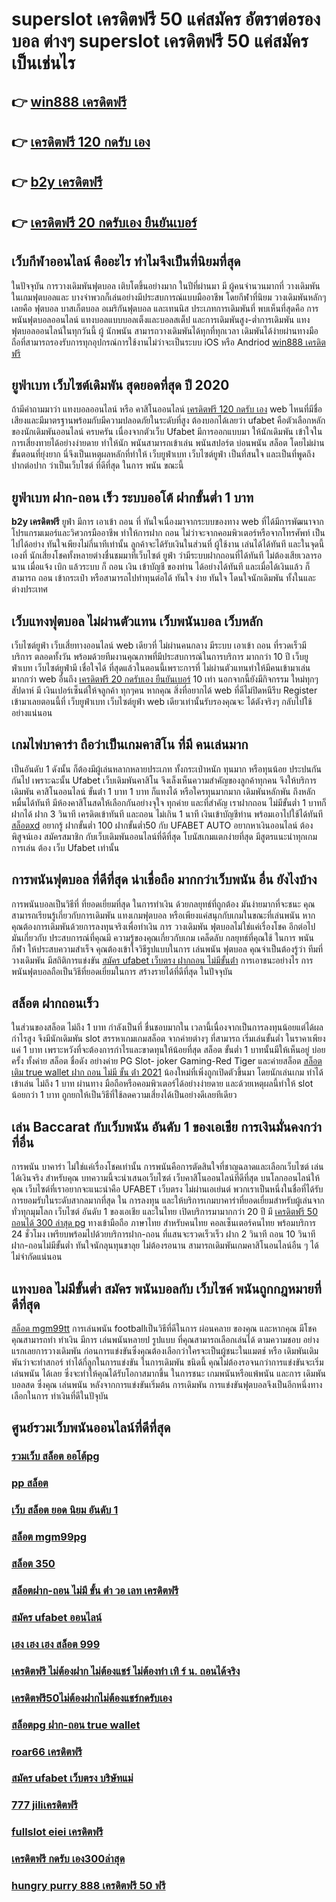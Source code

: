# superslot เครดิตฟรี 50 แค่สมัคร  อัตราต่อรอง บอล ต่างๆ **superslot เครดิตฟรี 50 แค่สมัคร**  เป็นเช่นไร

## 👉 [win888 เครดิตฟรี](https://mabet.net/credit-free-100/)
## 👉 [เครดิตฟรี 120 กดรับ เอง](https://mabet.net/)
## 👉 [b2y เครดิตฟรี](https://member.mabet.net/?action=login)
## 👉 [เครดิตฟรี 20 กดรับเอง ยืนยันเบอร์](https://mabet.net/20-free-100/)

##  เว็บกีฬาออนไลน์  คืออะไร  ทำไมจึงเป็นที่นิยมที่สุด

ในปัจจุบัน การวางเดิมพันฟุตบอล เติบโตขึ้นอย่างมาก ในปีที่ผ่านมา มี ผู้คนจำนวนมากที่ วางเดิมพันในเกมฟุตบอลและ บางจำพวกก็เล่นอย่างมีประสบการณ์แบบมืออาชีพ โดยกีฬาที่นิยม วางเดิมพันหลักๆเลยคือ ฟุตบอล บาสเก็ตบอล อเมริกันฟุตบอล และเทนนิส ประเภทการเดิมพันที่ พบเห็นที่สุดคือ  การพนันฟุตบอลออนไลน์  แทงบอลแบบบอลเต็งและบอลสเต็ป และการเดิมพันสูง-ต่ำการเดิมพัน  แทงฟุตบอลออนไลน์ในทุกวันนี้  ผู้ นักพนัน สามารถวางเดิมพันได้ทุกที่ทุกเวลา เดิมพันได้ง่ายผ่านทางมือถือที่สามารถรองรับการทุกอุปกรณ์การใช้งานไม่ว่าจะเป็นระบบ iOS หรือ Andriod [win888 เครดิตฟรี](https://mabet.net/)

## ยูฟ่าเบท เว็บไซต์เดิมพัน สุดยอดที่สุด ปี 2020

ถ้ามีคำถามมาว่า แทงบอลออนไลน์  หรือ คาสิโนออนไลน์   [เครดิตฟรี 120 กดรับ เอง](https://member.mabet.net/?action=login) web ไหนที่มีชื่อเสียงและมีมาตรฐานพร้อมกับมีความปลอดภัยในระดับที่สูง ต้องบอกได้เลยว่า  ufabet  คือตัวเลือกหลักของนักเดิมพันออนไลน์   ครบครัน เนื่องจากตัวเว็บ Ufabet  มีการออกแบบมา ให้นักเดิมพัน เข้าใจใน การเสี่ยงทายได้อย่างง่ายดาย ทำให้นัก พนันสามารถเข้าเล่น พนันสปอร์ต   บ่อนพนัน สล็อต โดยไม่ผ่านขั้นตอนที่ยุ่งยาก นี่จึงเป็นเหตุผลหลักที่ทำให้ เว็บยูฟ่าเบท เว็บไซต์ยูฟ่า เป็นที่สนใจ และเป็นที่พูดถึงปากต่อปาก ว่าเป็นเว็บไซต์   ที่ดีที่สุด ในการ พนัน  ขณะนี้ 


## ยูฟ่าเบท ฝาก-ถอน เร็ว ระบบออโต้ ฝากขั้นต่ำ 1 บาท 

 **b2y เครดิตฟรี** ยูฟ่า มีการ เอาเข้า ถอน ที่ ทันใจเนื่องมาจากระบบของทาง web  ที่ได้มีการพัฒนาจาก โปรแกรมเมอร์และวิศวกรมืออาชีพ ทำให้การฝาก  ถอน  ไม่ว่าจะจากคอมพิวเตอร์หรือจากโทรศัพท์ เป็นไปได้อย่าง ทันใจเพียงไม่กี่นาทีเท่านั้น  ลูกค้าจะได้รับเงินในส่วนที่ ผู้ใช้งาน  เล่นได้ได้ทันที  และในจุดนี้เองที่ นักเสี่ยงโชคทั้งหลายต่างชื่นชมมาที่เว็บไซต์   ยูฟ่า ว่ามีระบบฝากถอนที่ได้ทันที  ไม่ต้องเสียเวลารอนาน เมื่อแจ้ง  เบิก แล้วระบบ ก็ ถอน เงิน เข้าบัญชี ของท่าน ได้อย่างได้ทันที  และเมื่อได้เงินแล้ว ก็สามารถ ถอน เข้ากระเป๋า หรือสามารถไปทำทุนต่อได้ ทันใจ   ง่าย   ทันใจ โดนใจนักเดิมพัน ทั้งในและต่างประเทศ

##  เว็บแทงฟุตบอล  ไม่ผ่านตัวแทน  เว็บพนันบอล เว็บหลัก 

 เว็บไซต์ยูฟ่า เว็บเสี่ยทางออนไลน์ web เดียวที่ ไม่ผ่านคนกลาง  มีระบบ  เอาเข้า ถอน ที่รวดเร็วมีบริการ  ตลอดทั้งวัน พร้อมด้วยทีมงานคุณภาพที่มีประสบการณ์ในการบริการ  มากกว่า  10 ปี  เว็บยูฟ่าเบท เว็บไซต์ยูฟ่ามี  เชื่อใจได้  ที่สุดแล้วในตอนนี้เพราะการที่ ไม่ผ่านตัวแทนทำให้มีคนเข้ามาเล่นมากกว่า web อื่นถึง [เครดิตฟรี 20 กดรับเอง ยืนยันเบอร์](https://mabet.net/register/) 10 เท่า นอกจากนี้ยังมีกิจกรรม ใหม่ทุกๆสัปดาห์ มี เงินเปอร์เซ็นต์ให้จลูกค้า ทุกๆคน หากคุณ สิ่งที่อยากได้ web ที่ดีไม่ปิดหนีรีบ Register เข้ามาเลยตอนนี้ที่ เว็บยูฟ่าเบท เว็บไซต์ยูฟ่า web เดียวเท่านั้นรับรองคุณจะ ได้ตังจริงๆ กลับไปใช้อย่างแน่นอน 

##  เกมไพ่บาคาร่า  ถือว่าเป็นเกมคาสิโน ที่มี คนเล่นมาก

เป็นอันดับ 1 ดังนั้น  ก็ต้องมีผู้เล่นหลากหลายประเภท ทั้งกระเป๋าหนัก ทุนมาก หรือทุนน้อย ประปนกันกันไป เพราะฉะนั้น Ufabet เว็บเดิมพันคาสิโน   จึงเล็งเห็นความสำคัญของลูกค้าทุกคน จึงให้บริการ เดิมพัน คาสิโนออนไลน์ ขั้นต่ํา 1 บาท 1 บาท ก็แทงได้ หรือใครทุนมากมาก เดิมพันหลักพัน ถึงหลักหมื่นได้ทันที มีห้องคาสิโนสดให้เลือกกันอย่างจุใจ ทุกค่าย และที่สำคัญ เราฝากถอน ไม่มีขั้นต่ำ 1 บาทก็ฝากได้ ฝาก 3 วินาที เครดิตเข้าทันที และถอน ไม่เกิน 1 นาที เงินเข้าบัญชีท่าน พร้อมเอาไปใช้ได้ทันที [สล็อตxd](https://bio.link/tisawago) อยากรู้  ฝากขั้นต่ำ 100 ฝากขั้นต่ำ50 กับ UFABET AUTO อยากหาเงินออนไลน์ ต้องพิสูจน์เอง สมัครสมาชิก กับเว็บเดิมพันออนไลน์ที่ดีที่สุด โบนัสเกมแตกง่ายที่สุด มีสูตรแนะนำทุกเกมการเล่น ต้อง  เว็บ Ufabet  เท่านั้น

##  การพนันฟุตบอล  ที่ดีที่สุด น่าเชื่อถือ มากกว่าเว็บพนัน อื่น ยังไงบ้าง

 การพนันบอลเป็นวิธีที่ ที่ยอดเยี่ยมที่สุด ในการทำเงิน ด้วยกลยุทธ์ที่ถูกต้อง มันง่ายมากที่จะชนะ คุณสามารถเรียนรู้เกี่ยวกับการเดิมพัน แทงเกมฟุตบอล หรือเพียงแค่สนุกกับเกมในขณะที่เล่นพนัน หากคุณต้องการเดิมพันด้วยการลงทุนจริงเพื่อทำเงิน การ วางเดิมพัน ฟุตบอลไม่ใช่แค่เรื่องโชค  อีกต่อไป มันเกี่ยวกับ ประสบการณ์ที่คุณมี ความรู้ของคุณเกี่ยวกับเกม  เคล็ดลับ กลยุทธ์ที่คุณใช้ ในการ พนันกีฬา ให้ประสบความสำเร็จ คุณต้องเข้าใจวิธีรูปแบบในการ เล่นพนัน ฟุตบอล คุณจำเป็นต้องรู้ว่า ทีมที่วางเดิมพัน มีสถิติการแข่งขัน [สมัคร ufabet เว็บตรง ฝากถอน ไม่มีขั้นต่ํา](https://mabet.net/credit-free-50/) การเอาชนะอย่างไร การพนันฟุตบอลถือเป็นวิธีที่ยอดเยี่ยมในการ สร้างรายได้ที่ดีที่สุด ในปัจจุบัน

## สล็อต ฝากถอนเร็ว 

ในส่วนของสล็อต  ไม่ถึง  1 บาท กำลังเป็นที่ ชื่นชอบมากใน เวลานี้เนื่องจากเป็นการลงทุนน้อยแต่ได้ผลกำไรสูง จึงมีนักเดิมพัน   slot สรรหาเกมเกมสล็อต จากค่ายต่างๆ ที่สามารถ  เริ่มเล่นขั้นต่ำ   ในราคาเพียงแค่ 1 บาท เพราะหวังที่จะต้องการกำไรและขาดทุนให้น้อยที่สุด สล็อต ขั้นต่ำ   1 บาทนั้นมีให้เห็นอยู่ บ่อยครั้ง  ทั้งค่าย สล็อต ชื่อดัง อย่างค่าย PG Slot- joker Gaming-Red Tiger และค่ายสล็อต [สล็อต เติม true wallet ฝาก ถอน ไม่มี ขั้น ต่ํา 2021](https://mabet.net/) น้องใหม่ที่เพิ่งถูกเปิดตัวขึ้นมา โดยนักเล่นเกม   ทำได้ เข้าเล่น ไม่ถึง 1 บาท ผ่านทาง มือถือหรือคอมพิวเตอร์ได้อย่างง่ายดาย และด้วยเหตุผลนี้ทำให้ slot  น้อยกว่า   1 บาท ถูกยกให้เป็นวิธีที่ใช้ลดความเสี่ยงได้เป็นอย่างดีเลยทีเดียว


## เล่น Baccarat กับเว็บพนัน อันดับ 1 ของเอเชีย การเงินมั่นคงกว่าที่อื่น

การพนัน บาคาร่า ไม่ใช่แค่เรื่องโชคเท่านั้น การพนันคือการตัดสินใจที่ชาญฉลาดและเลือกเว็บไซต์  เล่นได้เงินจริง  สำหรับคุณ บทความนี้จะนำเสนอเว็บไซต์  เว็บคาสิโนออนไลน์ที่ดีที่สุด  บนโลกออนไลน์ให้คุณ เว็บไซต์ที่เราอยากจะแนะนำคือ UFABET   เว็บตรง  ไม่ผ่านเอเย่นต์ พวกเราเป็นหนึ่งในชื่อที่ได้รับการยอมรับในระดับสากลมากที่สุด ใน การลงทุน  และให้บริการเกมบาคาร่าที่ยอดเยี่ยมสำหรับผู้เล่นจากทั่วทุกมุมโลก เว็บไซต์ อันดับ 1 ของเอเชีย และในไทย เปิดบริการมามากกว่า 20 ปี มี [เครดิตฟรี 50 ถอนได้ 300 ล่าสุด pg](https://member.mabet.net/?action=login) ทางเข้ามือถือ ภาษาไทย สำหรับคนไทย คอลเซ็นเตอร์คนไทย พร้อมบริการ 24 ชั่วโมง  เพรียบพร้อมไปด้วยบริการฝาก-ถอน ที่แสนจะรวดเร็วเร็ว ฝาก 2 วินาที ถอน 10 วินาที ฝาก-ถอนไม่มีขั้นต่ำ ทันใจนักลุนทุนขาลุย ไม่ต้องรอนาน สามารถเดิมพันเกมคาสิโนอนไลน์อืน ๆ ได้ไม่จำกัดแน่นอน


## แทงบอล ไม่มีขั้นต่ำ สมัคร พนันบอลกับ เว็บไซค์ พนันถูกกฎหมายที่ดีที่สุด

 [สล็อต mgm99tt](https://mabet.net/credit-free-new/) การเล่นพนัน footballเป็นวิธีที่ดีในการ ผ่อนคลาย ของคุณ และหากคุณ มีโชคคุณสามารถทำ ทำเงิน  มีการ เล่นพนันหลายป รูปแบบ ที่คุณสามารถเลือกเล่นได้ ตามความชอบ อย่างแรกเลยการวางเดิมพัน ก่อนการแข่งขันซึ่งคุณต้องเลือกว่าใครจะเป็นผู้ชนะในแมตช์ หรือ เดิมพันเดิมพันว่าจะทำสกอร์ ทำได้กี่ลูกในการแข่งขัน ในการเดิมพัน ชนิดนี้ คุณไม่ต้องรอจนกว่าการแข่งขันจะเริ่ม  เล่นพนัน ได้เลย ซึ่งจะทำให้คุณได้รับโอกาสมากขึ้น ในการชนะ เกมพนันหรือแพ้พนัน  และการ เดิมพันบอลสด ซึ่งคุณ เล่นพนัน หลังจากการแข่งขันเริ่มต้น การเดิมพัน  การแข่งขันฟุตบอลจึงเป็นอีกหนึ่งทางเลือกในการ ทำเงินที่ดีในปัจุบัน

## ศูนย์รวมเว็บพนันออนไลน์ที่ดีที่สุด

### [รวมเว็บ สล็อต ออโต้pg](https://atom.io/themes/MABET.net%20สล็อตเว็บตรง%20179สล็อต%20008%20สล็อต%20สล็อตอตกหนัก%2020รับ100)
### [pp สล็อต](https://atom.io/themes/MABET.net%20สล็อตเว็บตรง%2011hilo%20สล็อต%20mem%20008%20สล็อต%20สล็อตอตกหนัก%2020รับ100)
### [เว็บ สล็อต ยอด นิยม อันดับ 1](https://atom.io/themes/MABET.net%20สล็อตเว็บตรง%20super%20slot%20เครดิตฟรี%2050%20008%20สล็อต%20สล็อตอตกหนัก%2020รับ100)
### [สล็อต mgm99pg](https://atom.io/themes/MABET.net%20สล็อตเว็บตรง%20สล็อต%20888%20008%20สล็อต%20สล็อตอตกหนัก%2020รับ100)
### [สล็อต 350](https://atom.io/themes/MABET.net%20สล็อตเว็บตรง%20slot%20เครดิตฟรี%2050%20ยืนยันเบอร์ล่าสุด%20008%20สล็อต%20สล็อตอตกหนัก%2020รับ100)
### [สล็อตฝาก-ถอน ไม่มี ขั้น ต่ํา วอ เลท เครดิตฟรี](https://atom.io/themes/MABET.net%20สล็อตเว็บตรง%20superslot%20เครดิตฟรี%2050%20รับ%20otp%20008%20สล็อต%20สล็อตอตกหนัก%2020รับ100)
### [สมัคร ufabet ออนไลน์](https://atom.io/themes/MABET.net%20สล็อตเว็บตรง%20สมัคร%20ufabet%20auto%20wallet%20ไม่มีขั้นต่ำ%20008%20สล็อต%20สล็อตอตกหนัก%2020รับ100)
### [เฮง เฮง เฮง สล็อต 999](https://atom.io/themes/MABET.net%20สล็อตเว็บตรง%20สล็อต%20xo%20ฝาก%2020%20รับ100%20008%20สล็อต%20สล็อตอตกหนัก%2020รับ100)
### [เครดิตฟรี ไม่ต้องฝาก ไม่ต้องแชร์ ไม่ต้องทำ เทิ ร์ น. ถอนได้จริง](https://atom.io/themes/MABET.net%20สล็อตเว็บตรง%20สล็อต%200077%20008%20สล็อต%20สล็อตอตกหนัก%2020รับ100)
### [เครดิตฟรี50ไม่ต้องฝากไม่ต้องแชร์กดรับเอง](https://atom.io/themes/MABET.net%20สล็อตเว็บตรง%20สมัคร%20ufabetยังไง%20008%20สล็อต%20สล็อตอตกหนัก%2020รับ100)
### [สล็อตpg ฝาก-ถอน true wallet](https://atom.io/themes/MABET.net%20สล็อตเว็บตรง%20joker%20สล็อต888%20008%20สล็อต%20สล็อตอตกหนัก%2020รับ100)
### [roar66 เครดิตฟรี](https://atom.io/themes/MABET.net%20สล็อตเว็บตรง%20สล็อต66666%20008%20สล็อต%20สล็อตอตกหนัก%2020รับ100)
### [สมัคร ufabet เว็บตรง บริษัทแม่](https://atom.io/themes/MABET.net%20สล็อตเว็บตรง%20สล็อตpg%20008%20สล็อต%20สล็อตอตกหนัก%2020รับ100)
### [777 jiliเครดิตฟรี](https://atom.io/themes/MABET.net%20สล็อตเว็บตรง%20juad888%20เครดิตฟรี%20008%20สล็อต%20สล็อตอตกหนัก%2020รับ100)
### [fullslot eiei เครดิตฟรี](https://atom.io/themes/MABET.net%20สล็อตเว็บตรง%20r666%20สล็อต%20008%20สล็อต%20สล็อตอตกหนัก%2020รับ100)
### [เครดิตฟรี กดรับ เอง300ล่าสุด](https://atom.io/themes/MABET.net%20สล็อตเว็บตรง%207%20สล็อต%20008%20สล็อต%20สล็อตอตกหนัก%2020รับ100)
### [hungry purry 888 เครดิตฟรี 50 ฟรี](https://atom.io/themes/MABET.net%20สล็อตเว็บตรง%20spgสล็อต%20008%20สล็อต%20สล็อตอตกหนัก%2020รับ100)